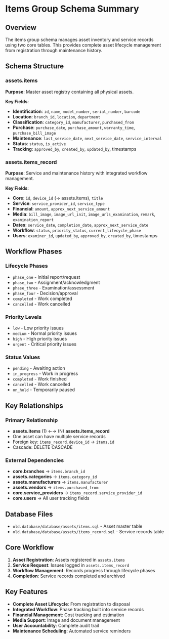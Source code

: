 # Items Group Schema Summary

## Overview

The items group schema manages asset inventory and service records using two core tables. This provides complete asset lifecycle management from registration through maintenance history.

## Schema Structure

### assets.items
**Purpose**: Master asset registry containing all physical assets.

**Key Fields**:
- **Identification**: `id`, `name`, `model_number`, `serial_number`, `barcode`
- **Location**: `branch_id`, `location`, `department`
- **Classification**: `category_id`, `manufacturer`, `purchased_from`
- **Purchase**: `purchase_date`, `purchase_amount`, `warranty_time`, `purchase_bill_image`
- **Maintenance**: `last_service_date`, `next_service_date`, `service_interval`
- **Status**: `status`, `is_active`
- **Tracking**: `approved_by`, `created_by`, `updated_by`, timestamps

### assets.items_record
**Purpose**: Service and maintenance history with integrated workflow management.

**Key Fields**:
- **Core**: `id`, `device_id` (→ assets.items), `title`
- **Service**: `service_provider_id`, `service_type`
- **Financial**: `amount`, `approx_next_service_amount`
- **Media**: `bill_image`, `image_url_init`, `image_urls_examination`, `remark`, `examination_report`
- **Dates**: `service_date`, `completion_date`, `approx_next_service_date`
- **Workflow**: `status`, `priority_status`, `current_lifecycle_phase`
- **Users**: `examiner_id`, `updated_by`, `approved_by`, `created_by`, timestamps

## Workflow Phases

### Lifecycle Phases
- `phase_one` - Initial report/request
- `phase_two` - Assignment/acknowledgment  
- `phase_three` - Examination/assessment
- `phase_four` - Decision/approval
- `completed` - Work completed
- `cancelled` - Work cancelled

### Priority Levels
- `low` - Low priority issues
- `medium` - Normal priority issues
- `high` - High priority issues
- `urgent` - Critical priority issues

### Status Values
- `pending` - Awaiting action
- `in_progress` - Work in progress
- `completed` - Work finished
- `cancelled` - Work cancelled
- `on_hold` - Temporarily paused

## Key Relationships

### Primary Relationship
- **assets.items** (1) ←→ (N) **assets.items_record**
- One asset can have multiple service records
- Foreign key: `items_record.device_id` → `items.id`
- Cascade: DELETE CASCADE

### External Dependencies
- **core.branches** → `items.branch_id`
- **assets.categories** → `items.category_id`
- **assets.manufacturers** → `items.manufacturer`
- **assets.vendors** → `items.purchased_from`
- **core.service_providers** → `items_record.service_provider_id`
- **core.users** → All user tracking fields

## Database Files

- `old.database/database/assets/items.sql` - Asset master table
- `old.database/database/assets/items_record.sql` - Service records table

## Core Workflow

1. **Asset Registration**: Assets registered in `assets.items`
2. **Service Request**: Issues logged in `assets.items_record`
3. **Workflow Management**: Records progress through lifecycle phases
4. **Completion**: Service records completed and archived

## Key Features

- **Complete Asset Lifecycle**: From registration to disposal
- **Integrated Workflow**: Phase tracking built into service records
- **Financial Management**: Cost tracking and estimation
- **Media Support**: Image and document management
- **User Accountability**: Complete audit trail
- **Maintenance Scheduling**: Automated service reminders
